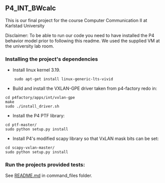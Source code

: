 ## P4_INT_BWcalc
This is our final project for the course Computer Communication II at Karlstad University 

Disclaimer: To be able to run our code you need to have installed the P4 behavior model prior to following this readme. 
We used the supplied VM at the university lab room.

### Installing the project's dependencies
* Install linux kernel 3.19.
```
    sudo apt-get install linux-generic-lts-vivid
```
* Build and install the VXLAN-GPE driver taken from p4-factory redo in:
```
cd p4factory/apps/int/vxlan-gpe
make
sudo ./install_driver.sh
```
* Install the P4 PTF library:
```
cd ptf-master/
sudo python setup.py install
```
* Install P4's modified scapy library so that VxLAN mask bits can be set:
```
cd scapy-vxlan-master/
sudo python setup.py install
```

### Run the projects provided tests:
See [README.md](https://github.com/Brew8it/p4_INT_BWcalc/tree/master/command_files) in command_files folder.

